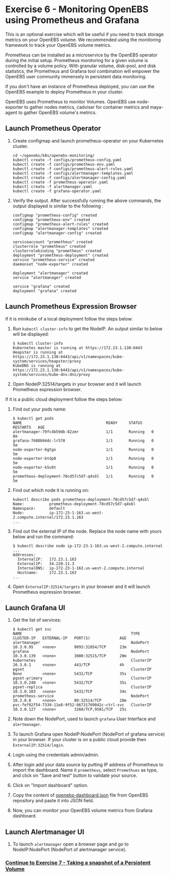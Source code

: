 # Exercise 6 - Monitoring OpenEBS using Prometheus and Grafana

This is an optional exercise which will be useful if you need to track storage metrics on your OpenEBS volume. We recommended using the monitoring framework to track your OpenEBS volume metrics.

Prometheus can be installed as a microservice by the OpenEBS operator during the initial setup. Prometheus monitoring for a given volume is controlled by a volume policy. With granular volume, disk-pool, and disk statistics, the Prometheus and Grafana tool combination will empower the OpenEBS user community immensely in persistent data monitoring.

If you don't have an instance of Prometheus deployed, you can use the OpenEBS example to deploy Prometheus in your cluster.

OpenEBS uses Prometheus to monitor Volumes. OpenEBS use node-exporter to gather nodes metrics, cadviser for container metrics and maya-agent to gather OpenEBS volume's metrics.

## Launch Prometheus Operator
1.  Create configmap and launch prometheus-operator on your Kubernetes cluster.

    ```
    cd ~/openebs/k8s/openebs-monitoring/
    kubectl create -f configs/prometheus-config.yaml
    kubectl create -f configs/prometheus-env.yaml
    kubectl create -f configs/prometheus-alert-rules.yaml
    kubectl create -f configs/alertmanager-templates.yaml
    kubectl create -f configs/alertmanager-config.yaml
    kubectl create -f prometheus-operator.yaml
    kubectl create -f alertmanager.yaml
    kubectl create -f grafana-operator.yaml
    ```
    
2.  Verify the output. After successfully running the above commands, the output displayed is similar to the following :

    ```
    configmap "prometheus-config" created
    configmap "prometheus-env" created
    configmap "prometheus-alert-rules" created
    configmap "alertmanager-templates" created
    configmap "alertmanager-config" created
    
    serviceaccount "prometheus" created
    clusterrole "prometheus" created
    clusterrolebinding "prometheus" created
    deployment "prometheus-deployment" created
    service "prometheus-service" created
    daemonset "node-exporter" created
    
    deployment "alertmanager" created
    service "alertmanager" created
    
    service "grafana" created
    deployment "grafana" created
    ```

## Launch Prometheus Expression Browser

If it is minikube of a local deployment follow the steps below:

1.  Run `kubectl cluster-info` to get the NodeIP. An output similar to below will be displayed:

    ```
    $ kubectl cluster-info
    Kubernetes master is running at https://172.23.1.130:6443
    Heapster is running at https://172.23.1.130:6443/api/v1/namespaces/kube-system/services/heapster/proxy
    KubeDNS is running at https://172.23.1.130:6443/api/v1/namespaces/kube-system/services/kube-dns:dns/proxy
    ```
    
2.  Open NodeIP:32514/targets in your browser and it will launch Prometheus expression browser.

If it is a public cloud deployment follow the steps below:

1.  Find out your pods name:

    ```
    $ kubectl get pods
    NAME                                     READY     STATUS    RESTARTS   AGE
    alertmanager-79fc4b59db-82zmr            1/1       Running   0          8m
    grafana-7688b94dc-lr578                  1/1       Running   0          5m
    node-exporter-6gtgx                      1/1       Running   0          5m
    node-exporter-btdp8                      1/1       Running   0          5m
    node-exporter-k5v6t                      1/1       Running   0          5m
    prometheus-deployment-78cd57c5d7-q4sbl   1/1       Running   0          5m

    ```

2.  Find out which node it is running on:

    ```
    kubectl describe pods prometheus-deployment-78cd57c5d7-q4sbl
    Name:           prometheus-deployment-78cd57c5d7-q4sbl
    Namespace:      default
    Node:           ip-172-23-1-163.us-west-2.compute.internal/172.23.1.163
    ...
    ```

3.  Find out the external IP of the node. Replace the node name with yours below and run the command:

    ```
    $ kubectl describe node ip-172-23-1-163.us-west-2.compute.internal
    ...
    Addresses:
      InternalIP:   172.23.1.163
      ExternalIP:   34.220.11.3
      InternalDNS:  ip-172-23-1-163.us-west-2.compute.internal
      Hostname:     172.23.1.163
    ...
    ```
    
4.   Open `ExternalIP:32514/targets` in your browser and it will launch Prometheus expression browser.

## Launch Grafana UI

1.  Get the list of services:

    ```
    $ kubectl get svc
    NAME                                                TYPE        CLUSTER-IP   EXTERNAL-IP   PORT(S)             AGE
    alertmanager                                        NodePort    10.3.0.95    <none>        9093:31854/TCP      23m
    grafana                                             NodePort    10.3.0.139   <none>        3000:32515/TCP      20m
    kubernetes                                          ClusterIP   10.3.0.1     <none>        443/TCP             4h
    pgset                                               ClusterIP   None         <none>        5432/TCP            35s
    pgset-primary                                       ClusterIP   10.3.0.240   <none>        5432/TCP            35s
    pgset-replica                                       ClusterIP   10.3.0.103   <none>        5432/TCP            34s
    prometheus-service                                  NodePort    10.3.0.8     <none>        80:32514/TCP        20m
    pvc-fef02f54-7339-11e8-9f52-06731769042c-ctrl-svc   ClusterIP   10.3.0.127   <none>        3260/TCP,9501/TCP   25s

    ```
    
2.  Note down the NodePort, used to launch `grafana` User Interface and `alertmanager`.

3.  To launch Grafana open NodeIP:NodePort (NodePort of grafana service) in your browser. If your cluster is on a public cloud provide then `ExternalIP:32514/login`.

4.  Login using the credentials admin/admin.

5.  After login add your data source by putting IP address of Prometheus to import the dashboard. Name it `prometheus`, select `Promethues` as type, and click on "Save and test" button to validate your source.

6.  Click on "Import dashboard" option.

7.  Copy the content of [openebs-dashboard.json](https://raw.githubusercontent.com/openebs/openebs/master/k8s/openebs-monitoring/openebs-dashboard.json) file from OpenEBS repository and paste it into JSON field.

8.  Now, you can monitor your OpenEBS volume metrics from Grafana dashboard.

## Launch Alertmanager UI
1.  To launch `alertmanager` open a browser page and go to NodeIP:NodePort (NodePort of alertmanager service).
   
### [Continue to Exercise 7 - Taking a snapshot of a Persistent Volume](../exercise-7)
